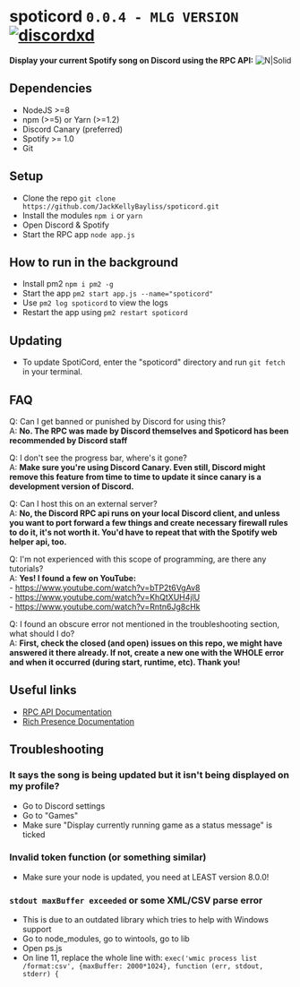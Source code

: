 # spoticord `0.0.4 - MLG VERSION` [![discordxd](https://discordapp.com/api/guilds/297142682894073856/embed.png)](https://discord.gg/nations)
**Display your current Spotify song on Discord using the RPC API:**
![N|Solid](https://s.phineas.io/share/DiscordProfile-RR_50.png)

## Dependencies
  - NodeJS >=8
  - npm (>=5) or Yarn (>=1.2)
  - Discord Canary (preferred)
  - Spotify >= 1.0
  - Git

## Setup

  - Clone the repo `git clone https://github.com/JackKellyBayliss/spoticord.git`
  - Install the modules `npm i` or `yarn`
  - Open Discord & Spotify
  - Start the RPC app `node app.js`
  
## How to run in the background

  - Install pm2 `npm i pm2 -g`
  - Start the app `pm2 start app.js --name="spoticord"`
  - Use `pm2 log spoticord` to view the logs
  - Restart the app using `pm2 restart spoticord`

## Updating
  - To update SpotiCord, enter the "spoticord" directory and run `git fetch` in your terminal.

## FAQ
  Q: Can I get banned or punished by Discord for using this?  
  A: **No. The RPC was made by Discord themselves and Spoticord has been recommended by Discord staff**

  Q: I don't see the progress bar, where's it gone?  
  A: **Make sure you're using Discord Canary. Even still, Discord might remove this feature from time to time to update it since canary is a development version of Discord.**

  Q: Can I host this on an external server?  
  A: **No, the Discord RPC api runs on your local Discord client, and unless you want to port forward a few things and create necessary firewall rules to do it, it's not worth it. You'd have to repeat that with the Spotify web helper api, too.**

  Q: I'm not experienced with this scope of programming, are there any tutorials?  
  A: **Yes! I found a few on YouTube:**  
        - https://www.youtube.com/watch?v=bTP2t6VgAv8  
        - https://www.youtube.com/watch?v=KhQtXUH4jlU  
        - https://www.youtube.com/watch?v=Rntn6Jg8cHk


  Q: I found an obscure error not mentioned in the troubleshooting section, what should I do?  
  A: **First, check the closed (and open) issues on this repo, we might have answered it there already. If not, create a new one with the WHOLE error and when it occurred (during start, runtime, etc). Thank you!**

## Useful links

* [RPC API Documentation](https://discordapp.com/developers/docs/topics/rpc)
* [Rich Presence Documentation](https://discordapp.com/developers/docs/rich-presence/how-to)

## Troubleshooting
### It says the song is being updated but it isn't being displayed on my profile?
  - Go to Discord settings
  - Go to "Games"
  - Make sure "Display currently running game as a status message" is ticked

### Invalid token function (or something similar)
  - Make sure your node is updated, you need at LEAST version 8.0.0!

### `stdout maxBuffer exceeded` or some XML/CSV parse error
  - This is due to an outdated library which tries to help with Windows support
  - Go to node_modules, go to wintools, go to lib
  - Open ps.js
  - On line 11, replace the whole line with:
  `exec('wmic process list /format:csv', {maxBuffer: 2000*1024}, function (err, stdout, stderr) {`
